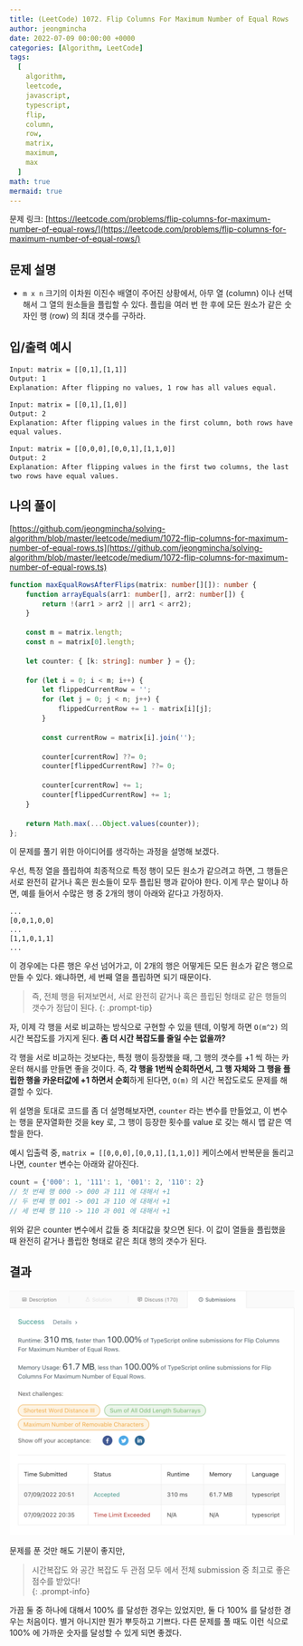 ```yaml
---
title: (LeetCode) 1072. Flip Columns For Maximum Number of Equal Rows
author: jeongmincha
date: 2022-07-09 00:00:00 +0000
categories: [Algorithm, LeetCode]
tags:
  [
    algorithm,
    leetcode,
    javascript,
    typescript,
    flip,
    column,
    row,
    matrix,
    maximum,
    max
  ]
math: true
mermaid: true
---
```


문제 링크: [https://leetcode.com/problems/flip-columns-for-maximum-number-of-equal-rows/](https://leetcode.com/problems/flip-columns-for-maximum-number-of-equal-rows/)

## 문제 설명

- `m x n` 크기의 이차원 이진수 배열이 주어진 상황에서, 아무 열 (column) 이나 선택해서 그 열의 원소들을 플립할 수 있다. 플립을 여러 번 한 후에 모든 원소가 같은 숫자인 행 (row) 의 최대 갯수를 구하라.  

## 입/출력 예시

```plaintext
Input: matrix = [[0,1],[1,1]]
Output: 1
Explanation: After flipping no values, 1 row has all values equal.
```

```plaintext
Input: matrix = [[0,1],[1,0]]
Output: 2
Explanation: After flipping values in the first column, both rows have equal values.
```

```plaintext
Input: matrix = [[0,0,0],[0,0,1],[1,1,0]]
Output: 2
Explanation: After flipping values in the first two columns, the last two rows have equal values.
```

## 나의 풀이

[https://github.com/jeongmincha/solving-algorithm/blob/master/leetcode/medium/1072-flip-columns-for-maximum-number-of-equal-rows.ts](https://github.com/jeongmincha/solving-algorithm/blob/master/leetcode/medium/1072-flip-columns-for-maximum-number-of-equal-rows.ts)  

```typescript
function maxEqualRowsAfterFlips(matrix: number[][]): number {
    function arrayEquals(arr1: number[], arr2: number[]) {
        return !(arr1 > arr2 || arr1 < arr2);
    }

    const m = matrix.length;
    const n = matrix[0].length;

    let counter: { [k: string]: number } = {};

    for (let i = 0; i < m; i++) {
        let flippedCurrentRow = '';
        for (let j = 0; j < n; j++) {
            flippedCurrentRow += 1 - matrix[i][j];
        }

        const currentRow = matrix[i].join('');

        counter[currentRow] ??= 0;
        counter[flippedCurrentRow] ??= 0;

        counter[currentRow] += 1;
        counter[flippedCurrentRow] += 1;
    }

    return Math.max(...Object.values(counter));
};
```

이 문제를 풀기 위한 아이디어를 생각하는 과정을 설명해 보겠다.

우선, 특정 열을 플립하여 최종적으로 특정 행이 모든 원소가 같으려고 하면, 그 행들은 서로 완전히 같거나 혹은 원소들이 모두 플립된 행과 같아야 한다. 이게 무슨 말이냐 하면, 예를 들어서 수많은 행 중 2개의 행이 아래와 같다고 가정하자.

```plaintext
...
[0,0,1,0,0]
...
[1,1,0,1,1]
...
```

이 경우에는 다른 행은 우선 넘어가고, 이 2개의 행은 어떻게든 모든 원소가 같은 행으로 만들 수 있다. 왜냐하면, 세 번째 열을 플립하면 되기 때문이다.  

> 즉, 전체 행을 뒤져보면서, 서로 완전히 같거나 혹은 플립된 형태로 같은 행들의 갯수가 정답이 된다.
{: .prompt-tip}

자, 이제 각 행을 서로 비교하는 방식으로 구현할 수 있을 텐데, 이렇게 하면 `O(m^2)` 의 시간 복잡도를 가지게 된다. **좀 더 시간 복잡도를 줄일 수는 없을까?**  

각 행을 서로 비교하는 것보다는, 특정 행이 등장했을 때, 그 행의 갯수를 +1 씩 하는 카운터 해시를 만들면 좋을 것이다. 즉, **각 행을 1번씩 순회하면서, 그 행 자체와 그 행을 플립한 행을 카운터값에 +1 하면서 순회**하게 된다면, `O(m)` 의 시간 복잡도로도 문제를 해결할 수 있다.  

위 설명을 토대로 코드를 좀 더 설명해보자면, `counter` 라는 변수를 만들었고, 이 변수는 행을 문자열화한 것을 key 로, 그 행이 등장한 횟수를 value 로 갖는 해시 맵 같은 역할을 한다.  

예시 입출력 중, `matrix = [[0,0,0],[0,0,1],[1,1,0]]` 케이스에서 반복문을 돌리고 나면, `counter` 변수는 아래와 같아진다.

```typescript
count = {'000': 1, '111': 1, '001': 2, '110': 2}
// 첫 번째 행 000 -> 000 과 111 에 대해서 +1
// 두 번째 행 001 -> 001 과 110 에 대해서 +1
// 세 번째 행 110 -> 110 과 001 에 대해서 +1
```

위와 같은 counter 변수에서 값들 중 최대값을 찾으면 된다. 이 값이 열들을 플립했을 때 완전히 같거나 플립한 형태로 같은 최대 행의 갯수가 된다.

## 결과

![00008-1.png](/resources/posts/00008-1.png)

문제를 푼 것만 해도 기분이 좋지만,  

> 시간복잡도 와 공간 복잡도 두 관점 모두 에서 전체 submission 중 최고로 좋은 점수를 받았다!  
{: .prompt-info}

가끔 둘 중 하나에 대해서 100% 를 달성한 경우는 있었지만, 둘 다 100% 를 달성한 경우는 처음이다. 별거 아니지만 뭔가 뿌듯하고 기쁘다. 다른 문제를 풀 때도 이런 식으로 100% 에 가까운 숫자를 달성할 수 있게 되면 좋겠다.  
